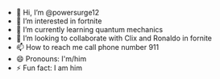 - 👋 Hi, I’m @powersurge12
- 👀 I’m interested in fortnite
- 🌱 I’m currently learning quantum mechanics
- 💞️ I’m looking to collaborate with Clix and Ronaldo in fornite
- 📫 How to reach me call phone number 911
- 😄 Pronouns: I'm/him
- ⚡ Fun fact: I am him

<!---
powersurge12/powersurge12 is a ✨ special ✨ repository because its `README.md` (this file) appears on your GitHub profile.
You can click the Preview link to take a look at your changes.
--->
